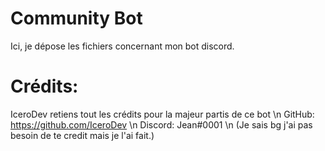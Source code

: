 # Community Bot
Ici, je dépose les fichiers concernant mon bot discord.

# Crédits:
IceroDev retiens tout les crédits pour la majeur partis de ce bot \n
GitHub: https://github.com/IceroDev \n
Discord: Jеan#0001
\n
(Je sais bg j'ai pas besoin de te credit mais je l'ai fait.)
